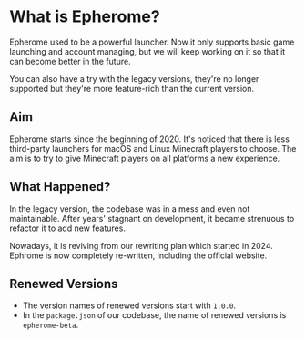 # What is Epherome?

Epherome used to be a powerful launcher. Now it only supports basic game launching and account managing, but we will keep working on it so that it can become better in the future.

You can also have a try with the legacy versions, they're no longer supported but they're more feature-rich than the current version.

## Aim

Epherome starts since the beginning of 2020. It's noticed that there is less third-party launchers for macOS and Linux Minecraft players to choose. The aim is to try to give Minecraft players on all platforms a new experience.

## What Happened?

In the legacy version, the codebase was in a mess and even not maintainable. After years' stagnant on development, it became strenuous to refactor it to add new features.

Nowadays, it is reviving from our rewriting plan which started in 2024.
Ephrome is now completely re-written, including the official website.

## Renewed Versions

- The version names of renewed versions start with `1.0.0`.
- In the `package.json` of our codebase, the name of renewed versions is `epherome-beta`.

